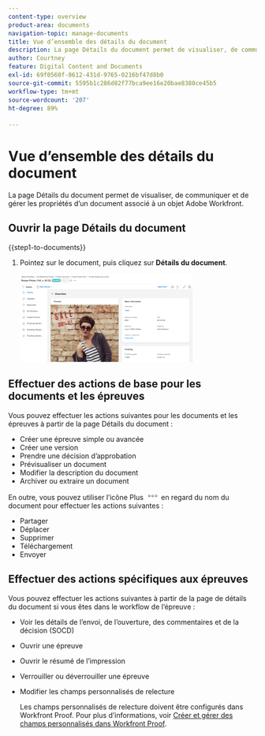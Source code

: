 ```yaml
---
content-type: overview
product-area: documents
navigation-topic: manage-documents
title: Vue d’ensemble des détails du document
description: La page Détails du document permet de visualiser, de communiquer et de gérer les propriétés d’un document associé à un objet Adobe Workfront.
author: Courtney
feature: Digital Content and Documents
exl-id: 69f0560f-8612-431d-9765-0216bf47d8b0
source-git-commit: 5595b1c286d82f77bca9ee16e20bae8380ce45b5
workflow-type: tm+mt
source-wordcount: '207'
ht-degree: 89%

---
```


# Vue d’ensemble des détails du document

La page Détails du document permet de visualiser, de communiquer et de gérer les propriétés d’un document associé à un objet Adobe Workfront.

## Ouvrir la page Détails du document

{{step1-to-documents}}

1. Pointez sur le document, puis cliquez sur **Détails du document**.

   ![&#x200B; Détails du document &#x200B;](assets/document-details-350x179.png)

## Effectuer des actions de base pour les documents et les épreuves

Vous pouvez effectuer les actions suivantes pour les documents et les épreuves à partir de la page Détails du document :

* Créer une épreuve simple ou avancée
* Créer une version
* Prendre une décision d’approbation
* Prévisualiser un document
* Modifier la description du document
* Archiver ou extraire un document

En outre, vous pouvez utiliser l’icône Plus ![menu Plus](assets/more-icon.png) en regard du nom du document pour effectuer les actions suivantes :

* Partager
* Déplacer
* Supprimer
* Téléchargement
* Envoyer

## Effectuer des actions spécifiques aux épreuves

Vous pouvez effectuer les actions suivantes à partir de la page de détails du document si vous êtes dans le workflow de l’épreuve :

* Voir les détails de l’envoi, de l’ouverture, des commentaires et de la décision (SOCD)
* Ouvrir une épreuve
* Ouvrir le résumé de l’impression
* Verrouiller ou déverrouiller une épreuve
* Modifier les champs personnalisés de relecture

  Les champs personnalisés de relecture doivent être configurés dans Workfront Proof. Pour plus d’informations, voir [Créer et gérer des champs personnalisés dans Workfront Proof](../../workfront-proof/wp-acct-admin/account-settings/create-and-manage-custom-fields.md).
